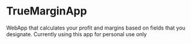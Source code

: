 # TrueMarginApp
WebApp that calculates your profit and margins based on fields that you designate. Currently using this app for personal use only
